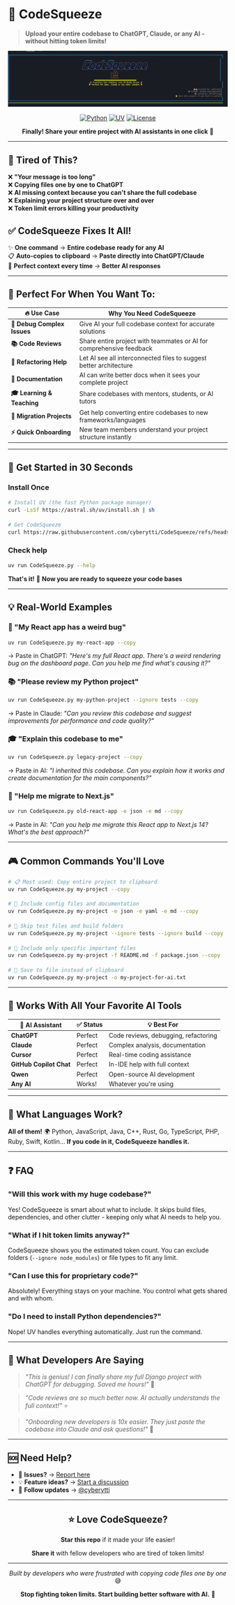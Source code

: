 # 🤖 CodeSqueeze

> **Upload your entire codebase to ChatGPT, Claude, or any AI - without hitting token limits!**

![CodeSqueeze Banner](https://github.com/cyberytti/CodeSqueeze/blob/main/assets/CodeSqueeze_image.png)

<div align="center">

[![Python](https://img.shields.io/badge/Python-3.12+-blue.svg)](https://python.org)
[![UV](https://img.shields.io/badge/UV-Ready-green.svg)](https://docs.astral.sh/uv/)
[![License](https://img.shields.io/badge/License-MIT-yellow.svg)](LICENSE)

**Finally! Share your entire project with AI assistants in one click** 🚀

</div>

---

## 😤 **Tired of This?**

❌ **"Your message is too long"**  
❌ **Copying files one by one to ChatGPT**  
❌ **AI missing context because you can't share the full codebase**  
❌ **Explaining your project structure over and over**  
❌ **Token limit errors killing your productivity**  

## ✅ **CodeSqueeze Fixes It All!**

✨ **One command** → **Entire codebase ready for any AI**  
📋 **Auto-copies to clipboard** → **Paste directly into ChatGPT/Claude**  
🎯 **Perfect context every time** → **Better AI responses**  

---

## 🎯 **Perfect For When You Want To:**

| **🔥 Use Case** | **Why You Need CodeSqueeze** |
|-----------------|-------------------------------|
| **🐛 Debug Complex Issues** | Give AI your full codebase context for accurate solutions |
| **📚 Code Reviews** | Share entire project with teammates or AI for comprehensive feedback |
| **🚀 Refactoring Help** | Let AI see all interconnected files to suggest better architecture |
| **📖 Documentation** | AI can write better docs when it sees your complete project |
| **🎓 Learning & Teaching** | Share codebases with mentors, students, or AI tutors |
| **🔄 Migration Projects** | Get help converting entire codebases to new frameworks/languages |
| **⚡ Quick Onboarding** | New team members understand your project structure instantly |

---

## 🚀 **Get Started in 30 Seconds**

### **Install Once**
```bash
# Install UV (the fast Python package manager)
curl -LsSf https://astral.sh/uv/install.sh | sh

# Get CodeSqueeze
curl https://raw.githubusercontent.com/cyberytti/CodeSqueeze/refs/heads/main/CodeSqueeze.py -o CodeSqueeze.py
```

### **Check help**
```bash
uv run CodeSqueeze.py --help
```

**That's it!** 🎉 **Now you are ready to squeeze your code bases**

---

## 💡 **Real-World Examples**

### **🐛 "My React app has a weird bug"**
```bash
uv run CodeSqueeze.py my-react-app --copy
```
→ Paste in ChatGPT: *"Here's my full React app. There's a weird rendering bug on the dashboard page. Can you help me find what's causing it?"*

### **📚 "Please review my Python project"**
```bash
uv run CodeSqueeze.py my-python-project --ignore tests --copy
```
→ Paste in Claude: *"Can you review this codebase and suggest improvements for performance and code quality?"*

### **🎓 "Explain this codebase to me"**
```bash
uv run CodeSqueeze.py legacy-project --copy
```
→ Paste in AI: *"I inherited this codebase. Can you explain how it works and create documentation for the main components?"*

### **🔄 "Help me migrate to Next.js"**
```bash
uv run CodeSqueeze.py old-react-app -e json -e md --copy
```
→ Paste in AI: *"Can you help me migrate this React app to Next.js 14? What's the best approach?"*

---

## 🎮 **Common Commands You'll Love**

```bash
# 📋 Most used: Copy entire project to clipboard
uv run CodeSqueeze.py my-project --copy

# 📝 Include config files and documentation  
uv run CodeSqueeze.py my-project -e json -e yaml -e md --copy

# 🚫 Skip test files and build folders
uv run CodeSqueeze.py my-project --ignore tests --ignore build --copy

# 🎯 Include only specific important files
uv run CodeSqueeze.py my-project -f README.md -f package.json --copy

# 💾 Save to file instead of clipboard
uv run CodeSqueeze.py my-project -o my-project-for-ai.txt
```

---

## 🌟 **Works With All Your Favorite AI Tools**

<div align="center">

| **🤖 AI Assistant** | **✅ Status** | **💡 Best For** |
|-------------------|--------------|-----------------|
| **ChatGPT** | Perfect | Code reviews, debugging, refactoring |
| **Claude** | Perfect | Complex analysis, documentation |
| **Cursor** | Perfect | Real-time coding assistance |
| **GitHub Copilot Chat** | Perfect | In-IDE help with full context |
| **Qwen** | Perfect | Open-source AI development |
| **Any AI** | Works! | Whatever you're using |

</div>

---

## 🎯 **What Languages Work?**

**All of them!** 🌍 Python, JavaScript, Java, C++, Rust, Go, TypeScript, PHP, Ruby, Swift, Kotlin... **If you code in it, CodeSqueeze handles it.**

---

## ❓ **FAQ**

### **"Will this work with my huge codebase?"**
Yes! CodeSqueeze is smart about what to include. It skips build files, dependencies, and other clutter - keeping only what AI needs to help you.

### **"What if I hit token limits anyway?"**
CodeSqueeze shows you the estimated token count. You can exclude folders (`--ignore node_modules`) or file types to fit any limit.

### **"Can I use this for proprietary code?"**
Absolutely! Everything stays on your machine. You control what gets shared and with whom.

### **"Do I need to install Python dependencies?"**
Nope! UV handles everything automatically. Just run the command.

---

## 💬 **What Developers Are Saying**

> *"This is genius! I can finally share my full Django project with ChatGPT for debugging. Saved me hours!"* 🙌

> *"Code reviews are so much better now. AI actually understands the full context!"* ⭐

> *"Onboarding new developers is 10x easier. They just paste the codebase into Claude and ask questions!"* 🚀

---

## 🆘 **Need Help?**

- 📖 **Issues?** → [Report here](https://github.com/cyberytti/CodeSqueeze/issues)
- 💡 **Feature ideas?** → [Start a discussion](https://github.com/cyberytti/CodeSqueeze/discussions)
- 🐙 **Follow updates** → [@cyberytti](https://github.com/cyberytti)

---

<div align="center">

## ⭐ **Love CodeSqueeze?**

**Star this repo** if it made your life easier!

**Share it** with fellow developers who are tired of token limits!

---

*Built by developers who were frustrated with copying code files one by one* 😅

**Stop fighting token limits. Start building better software with AI.** 🚀

</div>
